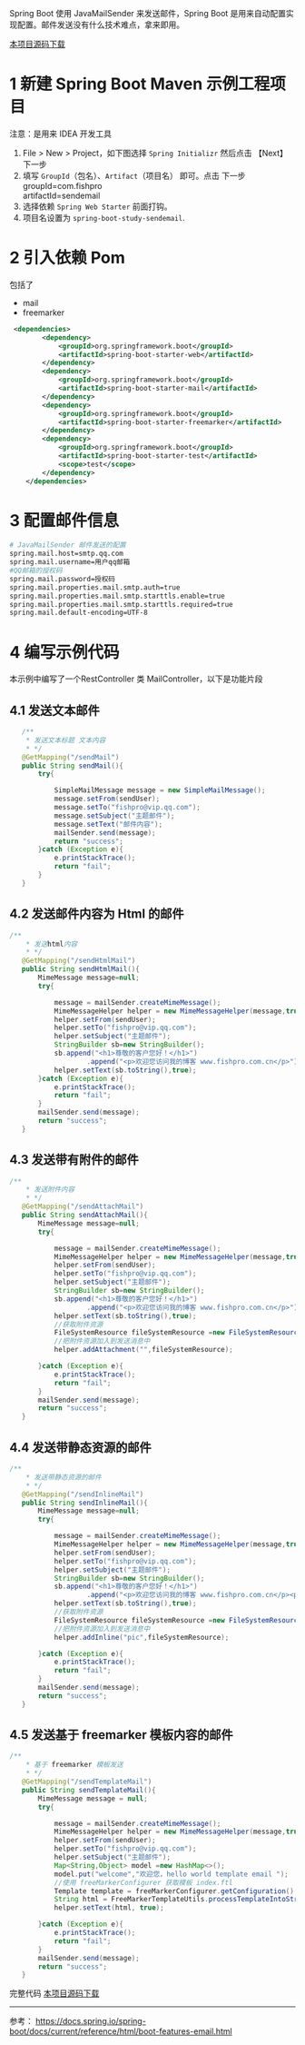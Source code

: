 Spring Boot 使用 JavaMailSender 来发送邮件，Spring Boot 是用来自动配置实现配置。邮件发送没有什么技术难点，拿来即用。


[本项目源码下载](https://github.com/fishpro/spring-boot-study/tree/master/spring-boot-study-sendemail)

# 1 新建 Spring Boot Maven 示例工程项目
注意：是用来 IDEA 开发工具
1. File > New > Project，如下图选择 `Spring Initializr` 然后点击 【Next】下一步
2. 填写 `GroupId`（包名）、`Artifact`（项目名） 即可。点击 下一步
    groupId=com.fishpro   
    artifactId=sendemail
3. 选择依赖 `Spring Web Starter` 前面打钩。
4. 项目名设置为 `spring-boot-study-sendemail`.
   
# 2 引入依赖 Pom
包括了
- mail
- freemarker
```xml
 <dependencies>
        <dependency>
            <groupId>org.springframework.boot</groupId>
            <artifactId>spring-boot-starter-web</artifactId>
        </dependency>
        <dependency>
            <groupId>org.springframework.boot</groupId>
            <artifactId>spring-boot-starter-mail</artifactId>
        </dependency>
        <dependency>
            <groupId>org.springframework.boot</groupId>
            <artifactId>spring-boot-starter-freemarker</artifactId>
        </dependency>
        <dependency>
            <groupId>org.springframework.boot</groupId>
            <artifactId>spring-boot-starter-test</artifactId>
            <scope>test</scope>
        </dependency>
    </dependencies>
```

# 3 配置邮件信息
```bash
# JavaMailSender 邮件发送的配置
spring.mail.host=smtp.qq.com
spring.mail.username=用户qq邮箱
#QQ邮箱的授权码
spring.mail.password=授权码
spring.mail.properties.mail.smtp.auth=true
spring.mail.properties.mail.smtp.starttls.enable=true
spring.mail.properties.mail.smtp.starttls.required=true
spring.mail.default-encoding=UTF-8
```

# 4 编写示例代码
本示例中编写了一个RestController 类 MailController，以下是功能片段
## 4.1 发送文本邮件
 ```java
    /**
     * 发送文本标题 文本内容
     * */
    @GetMapping("/sendMail")
    public String sendMail(){
        try{

            SimpleMailMessage message = new SimpleMailMessage();
            message.setFrom(sendUser);
            message.setTo("fishpro@vip.qq.com");
            message.setSubject("主题邮件");
            message.setText("邮件内容");
            mailSender.send(message);
            return "success";
        }catch (Exception e){
            e.printStackTrace();
            return "fail";
        }
    }
 ```

## 4.2 发送邮件内容为 Html 的邮件
 ```java
 /**
     * 发送html内容
     * */
    @GetMapping("/sendHtmlMail")
    public String sendHtmlMail(){
        MimeMessage message=null;
        try{

            message = mailSender.createMimeMessage();
            MimeMessageHelper helper = new MimeMessageHelper(message,true);
            helper.setFrom(sendUser);
            helper.setTo("fishpro@vip.qq.com");
            helper.setSubject("主题邮件");
            StringBuilder sb=new StringBuilder();
            sb.append("<h1>尊敬的客户您好！</h1>")
                    .append("<p>欢迎您访问我的博客 www.fishpro.com.cn</p>");
            helper.setText(sb.toString(),true);
        }catch (Exception e){
            e.printStackTrace();
            return "fail";
        }
        mailSender.send(message);
        return "success";
    }
 ```

## 4.3 发送带有附件的邮件
 ```java
/**
     * 发送附件内容
     * */
    @GetMapping("/sendAttachMail")
    public String sendAttachMail(){
        MimeMessage message=null;
        try{

            message = mailSender.createMimeMessage();
            MimeMessageHelper helper = new MimeMessageHelper(message,true);
            helper.setFrom(sendUser);
            helper.setTo("fishpro@vip.qq.com");
            helper.setSubject("主题邮件");
            StringBuilder sb=new StringBuilder();
            sb.append("<h1>尊敬的客户您好！</h1>")
                    .append("<p>欢迎您访问我的博客 www.fishpro.com.cn</p>");
            helper.setText(sb.toString(),true);
            //获取附件资源
            FileSystemResource fileSystemResource =new FileSystemResource(new File(""));
            //把附件资源加入到发送消息中
            helper.addAttachment("",fileSystemResource);

        }catch (Exception e){
            e.printStackTrace();
            return "fail";
        }
        mailSender.send(message);
        return "success";
    }
 ```


## 4.4 发送带静态资源的邮件
 ```java
 /**
     * 发送带静态资源的邮件
     * */
    @GetMapping("/sendInlineMail")
    public String sendInlineMail(){
        MimeMessage message=null;
        try{

            message = mailSender.createMimeMessage();
            MimeMessageHelper helper = new MimeMessageHelper(message,true);
            helper.setFrom(sendUser);
            helper.setTo("fishpro@vip.qq.com");
            helper.setSubject("主题邮件");
            StringBuilder sb=new StringBuilder();
            sb.append("<h1>尊敬的客户您好！</h1>")
                    .append("<p>欢迎您访问我的博客 www.fishpro.com.cn</p><p><img src='cid:pic' /></p>");
            helper.setText(sb.toString(),true);
            //获取附件资源
            FileSystemResource fileSystemResource =new FileSystemResource(new File(""));
            //把附件资源加入到发送消息中
            helper.addInline("pic",fileSystemResource);

        }catch (Exception e){
            e.printStackTrace();
            return "fail";
        }
        mailSender.send(message);
        return "success";
    }
 ```

## 4.5 发送基于 freemarker 模板内容的邮件
 ```java
/**
     * 基于 freemarker 模板发送
     * */
    @GetMapping("/sendTemplateMail")
    public String sendTemplateMail(){
        MimeMessage message = null;
        try{

            message = mailSender.createMimeMessage();
            MimeMessageHelper helper = new MimeMessageHelper(message,true);
            helper.setFrom(sendUser);
            helper.setTo("fishpro@vip.qq.com");
            helper.setSubject("主题邮件");
            Map<String,Object> model =new HashMap<>();
            model.put("welcome","欢迎您，hello world template email ");
            //使用 freeMarkerConfigurer 获取模板 index.ftl
            Template template = freeMarkerConfigurer.getConfiguration().getTemplate("index.ftl");
            String html = FreeMarkerTemplateUtils.processTemplateIntoString(template, model);
            helper.setText(html, true);

        }catch (Exception e){
            e.printStackTrace();
            return "fail";
        }
        mailSender.send(message);
        return "success";
    }
 ```

完整代码 
[本项目源码下载](https://github.com/fishpro/spring-boot-study/tree/master/spring-boot-study-sendemail)

----
参考：
https://docs.spring.io/spring-boot/docs/current/reference/html/boot-features-email.html